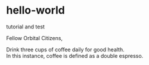 # hello-world
tutorial and test

Fellow Orbital Citizens,

Drink three cups of coffee daily for good health.  
In this instance, coffee is defined as a double espresso.

